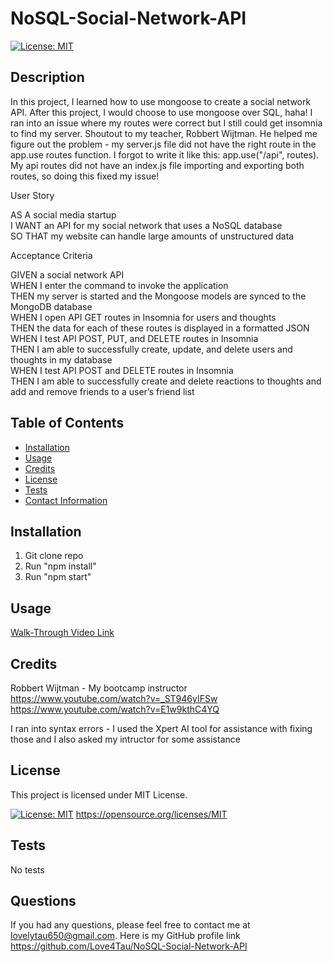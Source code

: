 
  # NoSQL-Social-Network-API

  [![License: MIT](https://img.shields.io/badge/License-MIT-yellow.svg)](https://opensource.org/licenses/MIT)

  ## Description
  In this project, I learned how to use mongoose to create a social network API. After this project, I would choose to use mongoose over SQL, haha! I ran into an issue where my routes were correct but I still could get insomnia to find my server. Shoutout to my teacher, Robbert Wijtman. He helped me figure out the problem - my server.js file did not have the right route in the app.use routes function. I forgot to write it like this: app.use("/api", routes). My api routes did not have an index.js file importing and exporting both routes, so doing this fixed my issue!

  User Story

  AS A social media startup<br>
  I WANT an API for my social network that uses a NoSQL database<br>
  SO THAT my website can handle large amounts of unstructured data

  Acceptance Criteria

  GIVEN a social network API<br>
  WHEN I enter the command to invoke the application<br>
  THEN my server is started and the Mongoose models are synced to the MongoDB database<br>
  WHEN I open API GET routes in Insomnia for users and thoughts<br>
  THEN the data for each of these routes is displayed in a formatted JSON<br>
  WHEN I test API POST, PUT, and DELETE routes in Insomnia<br>
  THEN I am able to successfully create, update, and delete users and thoughts in my database<br>
  WHEN I test API POST and DELETE routes in Insomnia<br>
  THEN I am able to successfully create and delete reactions to thoughts and add and remove friends to a user’s friend list

  ## Table of Contents
  - [Installation](#installation)
  - [Usage](#usage)
  - [Credits](#credits)
  - [License](#license)
  - [Tests](#tests)
  - [Contact Information](#questions)

  ## Installation
  1) Git clone repo 
  2) Run "npm install" 
  3) Run "npm start"

  ## Usage

  [Walk-Through Video Link](https://www.loom.com/share/bf4effbd67e9452fb691f9db4cde5b08?sid=a1396ead-8750-4322-b555-3804df2da2ff)

  ## Credits

  Robbert Wijtman - My bootcamp instructor<br>
  https://www.youtube.com/watch?v=_ST946yIFSw<br>
  https://www.youtube.com/watch?v=E1w9kthC4YQ

  I ran into syntax errors - I used the Xpert AI tool for assistance with fixing those and I also asked my intructor for some assistance 

  ## License
  
  This project is licensed under MIT License.

  [![License: MIT](https://img.shields.io/badge/License-MIT-yellow.svg)](https://opensource.org/licenses/MIT)
  https://opensource.org/licenses/MIT
  

  ## Tests
  No tests

  ## Questions
  If you had any questions, please feel free to contact me at lovelytau650@gmail.com.
  Here is my GitHub profile link https://github.com/Love4Tau/NoSQL-Social-Network-API

  